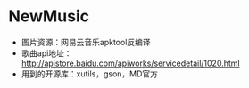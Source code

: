 # NewMusic

*   图片资源：网易云音乐apktool反编译
*   歌曲api地址：http://apistore.baidu.com/apiworks/servicedetail/1020.html
*   用到的开源库：xutils，gson，MD官方
